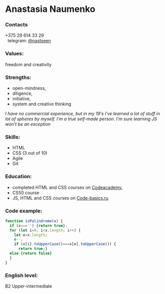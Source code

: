 # Anastasia Naumenko
### Contacts
+375 29 614 33 29   
&nbsp; 
telegram: [@nastseen](https://t.me/nastseen)
### Values: 
freedom and creativity
### Strengths: 
* open-mindness, 
* diligence,
* initiative, 
* system and creative thinking
&nbsp; 

*I have no commercial experience, but in my 19's i've learned a lot of stuff in lot of spheres by myself. I'm a true self-made person. I'm sure learning JS won't be an exception*
### Skills: 
* HTML 
* CSS (3 out of 10) 
* Agile
* Git
### Education: 
* completed HTML and CSS courses on [Codeacademy](https://codeacademy.com), 
* CS50 course
* JS, HTML and CSS courses on [Code-basics.ru](https://code-basics.ru)
### Code example: 
``` js
function isPalindrome(x) {
  if (x==='') {return true};
  for (let i=0; i<x.length; i++) { 
    let e=x.length; 
    e--; 
    if (x[i].toUpperCase()===x[e].toUpperCase()) { 
      return true;}
  else {return false}
  }
}
```

### English level: 
B2 Upper-intermediate
